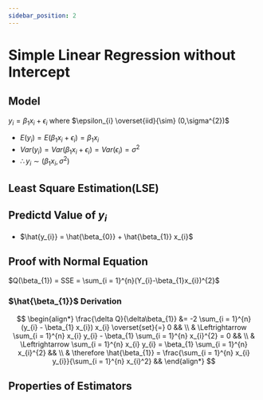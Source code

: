 ```yaml
---
sidebar_position: 2
---
```


# Simple Linear Regression without Intercept
## Model
$y_{i} = \beta_{1}x_{i}+\epsilon_{i}$ where $\epsilon_{i} \overset{iid}{\sim} (0,\sigma^{2})$
- $E(y_{i}) = E(\beta_{1}x_{i}+\epsilon_{i}) = \beta_{1}x_{i}$
- $Var(y_{i}) = Var(\beta_{1}x_{i}+\epsilon_{i}) = Var(\epsilon_{i}) = \sigma^{2}$
- $\therefore y_{i} \sim (\beta_{1} x_{i}, \sigma^{2})$

## Least Square Estimation(LSE)

## Predictd Value of $y_{i}$
- $\hat{y_{i}} = \hat{\beta_{0}} + \hat{\beta_{1}} x_{i}$

## Proof with Normal Equation
$Q(\beta_{1}) = SSE = \sum_{i = 1}^{n}(Y_{i}-\beta_{1}x_{i})^{2}$ 

### $\hat{\beta_{1}}$ Derivation
$$
\begin{align*}
\frac{\delta Q}{\delta\beta_{1}} &= -2 \sum_{i = 1}^{n}(y_{i} - \beta_{1} x_{i}) x_{i} \overset{set}{=} 0 &&
\\
& \Leftrightarrow \sum_{i = 1}^{n} x_{i} y_{i} - \beta_{1} \sum_{i = 1}^{n} x_{i}^{2} = 0 &&
\\
& \Leftrightarrow \sum_{i = 1}^{n} x_{i} y_{i} = \beta_{1} \sum_{i = 1}^{n} x_{i}^{2} &&
\\
& \therefore \hat{\beta_{1}} = \frac{\sum_{i = 1}^{n} x_{i} y_{i}}{\sum_{i = 1}^{n} x_{i}^2} &&
\end{align*}
$$

## Properties of Estimators